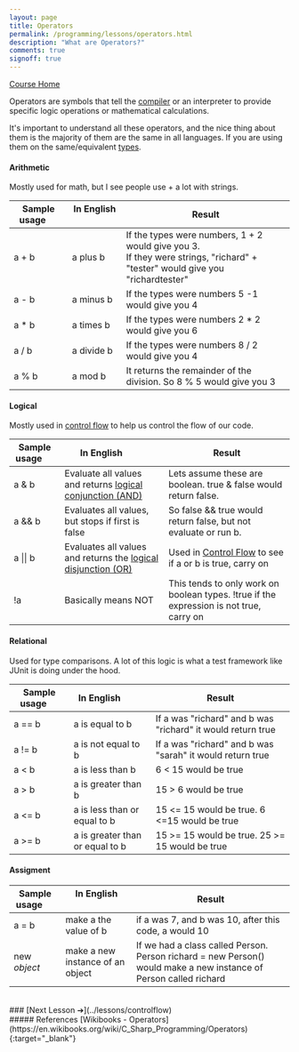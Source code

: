 ```yaml
---
layout: page
title: Operators
permalink: /programming/lessons/operators.html
description: "What are Operators?"
comments: true
signoff: true
---
```

[Course Home](../course)

Operators are symbols that tell the [compiler](../lessons/compilers) or an interpreter to provide specific logic operations or mathematical calculations.

It's important to understand all these operators, and the nice thing about them is the majority of them are the same in all languages. If you are using them on the same/equivalent [types](../lessons/typesandobjects).

#### Arithmetic
Mostly used for math, but I see people use + a lot with strings.

| Sample usage &nbsp;&nbsp;&nbsp;&nbsp; | In English      &nbsp;&nbsp;&nbsp;&nbsp;&nbsp;&nbsp;&nbsp;&nbsp; | Result                     |
|------------------------|------------------|------------------------------------|
| a + b         | a plus b         | If the types were numbers, 1 + 2 would give you 3. <br>If they were strings, "richard" + "tester" would give you "richardtester" |
| a - b | a minus b | If the types were numbers 5 -1 would give you 4 |
| a * b | a times b | If the types were numbers 2 * 2 would give you 6 |
| a / b | a divide b | If the types were numbers 8 / 2 would give you 4 |
| a % b | a mod b | It returns the remainder of the division. So 8 % 5 would give you 3 |

#### Logical
Mostly used in [control flow](../lessons/controlflow) to help us control the flow of our code.

| Sample usage &nbsp;&nbsp;&nbsp;&nbsp; | In English      &nbsp;&nbsp;&nbsp;&nbsp;&nbsp;&nbsp;&nbsp;&nbsp; | Result                     |
|------------------------|------------------|------------------------------------|
| a & b | Evaluate all values and returns [logical conjunction \(AND\)](https://en.wikipedia.org/wiki/Logical_conjunction) | Lets assume these are boolean. true & false would return false. <br>|
| a && b | Evaluates all values, but stops if first is false | So false && true would return false, but not evaluate or run b.
| a \|\| b | Evaluates all values and returns the [logical disjunction \(OR\)](https://en.wikipedia.org/wiki/en:Logical_disjunction) | Used in [Control Flow](../lessons/controlflow) to see if a or b is true, carry on|
| !a | Basically means NOT | This tends to only work on boolean types. !true if the expression is not true, carry on|

#### Relational
Used for type comparisons. A lot of this logic is what a test framework like JUnit is doing under the hood.

| Sample usage &nbsp;&nbsp;&nbsp;&nbsp; | In English      &nbsp;&nbsp;&nbsp;&nbsp;&nbsp;&nbsp;&nbsp;&nbsp; | Result                     |
|------------------------|------------------|------------------------------------|
| a == b | a is equal to b | If a was "richard" and b was "richard" it would return true|
| a != b | a is not equal to b | If a was "richard" and b was "sarah" it would return true|
| a < b | a is less than b | 6 < 15 would be true|
| a > b | a is greater than b | 15 > 6 would be true|
| a <= b | a is less than or equal to b | 15 <= 15 would be true. 6 <=15 would be true|
| a >= b | a is greater than or equal to b | 15 >= 15 would be true. 25 >= 15 would be true|

#### Assigment

| Sample usage &nbsp;&nbsp;&nbsp;&nbsp; | In English      &nbsp;&nbsp;&nbsp;&nbsp;&nbsp;&nbsp;&nbsp;&nbsp; | Result                     |
|------------------------|------------------|------------------------------------|
| a = b | make a the value of b | if a was 7, and b was 10, after this code, a would 10 |
| new _object_ | make a new instance of an object | If we had a class called Person. Person richard = new Person() would make a new instance of Person called richard|

<br>
### [Next Lesson &#10132;](../lessons/controlflow)

<br>
##### References
[Wikibooks - Operators](https://en.wikibooks.org/wiki/C_Sharp_Programming/Operators){:target="_blank"}
